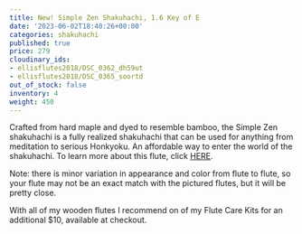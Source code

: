```yaml
---
title: New! Simple Zen Shakuhachi, 1.6 Key of E
date: '2023-06-02T18:40:26+00:00'
categories: shakuhachi
published: true
price: 279
cloudinary_ids:
- ellisflutes2018/DSC_0362_dh59ut
- ellisflutes2018/DSC_0365_soortd
out_of_stock: false
inventory: 4
weight: 450
---
```


Crafted from hard maple and dyed to resemble bamboo, the Simple Zen shakuhachi is a fully realized shakuhachi that can be used for anything from meditation to serious Honkyoku.  An affordable way to enter the world of the shakuhachi.  To learn more about this flute, click [HERE](https://www.ellisflutes.com/world-flutes/shakuhachi).

Note: there is minor variation in appearance and color from flute to flute, so your flute may not be an exact match with the pictured flutes, but it will be pretty close.

With all of my wooden flutes I recommend on of my Flute Care Kits for an additional $10, available at checkout.
